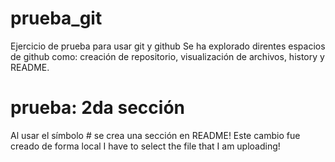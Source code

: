 # prueba_git
Ejercicio de prueba para usar git y github
Se ha explorado direntes espacios de github como: creación de repositorio, visualización de archivos, history y README.
# prueba: 2da sección
Al usar el símbolo # se crea una sección en README!
Este cambio fue creado de forma local
I have to select the file that I am uploading!